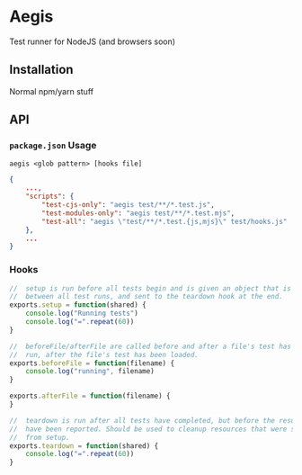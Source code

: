 # Aegis
Test runner for NodeJS (and browsers soon)

## Installation
Normal npm/yarn stuff

## API

### `package.json` Usage
`aegis <glob pattern> [hooks file]`
```json
{
    ...,
    "scripts": {
        "test-cjs-only": "aegis test/**/*.test.js",
        "test-modules-only": "aegis test/**/*.test.mjs",
        "test-all": "aegis \"test/**/*.test.{js,mjs}\" test/hooks.js"
    },
    ...
}
```

### Hooks

```js
//  setup is run before all tests begin and is given an object that is shared
//  between all test runs, and sent to the teardown hook at the end.
exports.setup = function(shared) {
    console.log("Running tests")
    console.log("=".repeat(60))
}

//  beforeFile/afterFile are called before and after a file's test has been
//  run, after the file's test has been loaded.
exports.beforeFile = function(filename) {
    console.log("running", filename)
}

exports.afterFile = function(filename) {
}

//  teardown is run after all tests have completed, but before the results
//  have been reported. Should be used to cleanup resources that were shared
//  from setup.
exports.teardown = function(shared) {
    console.log("=".repeat(60))
}
```
